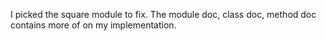 I picked the square module to fix.
The module doc, class doc, method doc contains more of on
my implementation.
